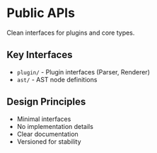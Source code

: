 # Public APIs

Clean interfaces for plugins and core types.

## Key Interfaces
- `plugin/` - Plugin interfaces (Parser, Renderer)
- `ast/` - AST node definitions

## Design Principles
- Minimal interfaces
- No implementation details
- Clear documentation
- Versioned for stability